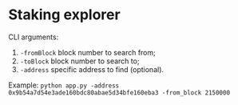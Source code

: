 # Staking explorer

CLI arguments:

1. `-fromBlock` block number to search from;
2. `-toBlock` block number to search to;
3. `-address` specific address to find (optional).

Example:
`python app.py -address 0x9b54a7d54e3ade160bdc80abae5d34bfe160eba3 -from_block 2150000`
